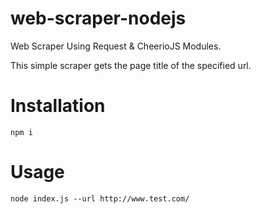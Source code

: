 # web-scraper-nodejs

Web Scraper Using Request &amp; CheerioJS Modules.

This simple scraper gets the page title of the specified url.

# Installation

```
npm i
```

# Usage

```
node index.js --url http://www.test.com/
```